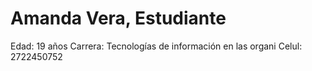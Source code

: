 # Amanda Vera, Estudiante
Edad: 19 años
Carrera: Tecnologías de información en las organi
Celul:  2722450752
